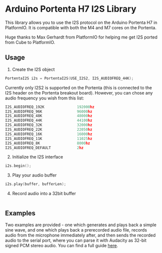 # Arduino Portenta H7 I2S Library

This library allows you to use the I2S protocol on the Arduino Portenta H7 in PlatformIO. It is compatible with both the M4 and M7 cores on the Portenta.

Huge thanks to Max Gerhardt from PlatformIO for helping me get I2S ported from Cube to PlatformIO.

## Usage
1. Create the I2S object
```cpp
PortentaI2S i2s = PortentaI2S(USE_I2S2, I2S_AUDIOFREQ_44K);
```

Currently only I2S2 is supported on the Portenta (this is connected to the I2S header on the Portenta breakout board). However, you can chose any audio frequency you wish from this list:
```cpp
I2S_AUDIOFREQ_192K               192000hz
I2S_AUDIOFREQ_96K                96000hz
I2S_AUDIOFREQ_48K                48000hz
I2S_AUDIOFREQ_44K                44100hz 
I2S_AUDIOFREQ_32K                32000hz
I2S_AUDIOFREQ_22K                22050hz
I2S_AUDIOFREQ_16K                16000hz
I2S_AUDIOFREQ_11K                11025hz
I2S_AUDIOFREQ_8K                 8000hz
I2S_AUDIOFREQ_DEFAULT            2hz
```

2. Initialize the I2S interface
```cpp
i2s.begin();
```

3. Play your audio buffer
```cpp
i2s.play(buffer, bufferLen);
```

4. Record audio into a 32bit buffer
```cpp

```

## Examples
Two examples are provided - one which generates and plays back a simple sine wave, and one which plays back a prerecorded audio file, records audio from the microphone immediately after, and then sends the recorded audio to the serial port, where you can parse it with Audacity as 32-bit signed PCM stereo audio. You can find a full guide [here](https://dev.toddr.org/i2s-audio-playback-on-the-portenta-h7/).